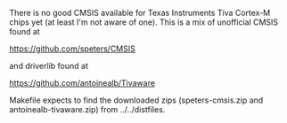 There is no good CMSIS available for Texas Instruments
Tiva Cortex-M chips yet (at least I'm not aware of one).
This is a mix of unofficial CMSIS found at

https://github.com/speters/CMSIS

and driverlib found at

https://github.com/antoinealb/Tivaware

Makefile expects to find the downloaded zips (speters-cmsis.zip and
antoinealb-tivaware.zip) from ../../distfiles.

